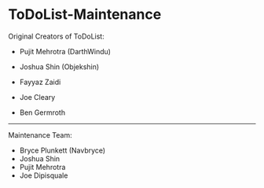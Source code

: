 # ToDoList-Maintenance

Original Creators of ToDoList:

* Pujit Mehrotra (DarthWindu)

* Joshua Shin (Objekshin)

* Fayyaz Zaidi

* Joe Cleary

* Ben Germroth
-----------------------------------------------------

Maintenance Team:  

* Bryce Plunkett (Navbryce)
* Joshua Shin
* Pujit Mehrotra
* Joe Dipisquale
